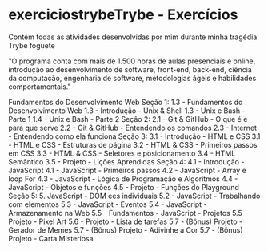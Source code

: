 # exerciciostrybeTrybe - Exercícios
Contém todas as atividades desenvolvidas por mim durante minha tragédia Trybe foguete

"O programa conta com mais de 1.500 horas de aulas presenciais e online, introdução ao desenvolvimento de software, front-end, back-end, ciência da computação, engenharia de software, metodologias ágeis e habilidades comportamentais."

Fundamentos do Desenvolvimento Web
Seção 1:
1.3 - Fundamentos do Desenvolvimento Web
1.3 - Introdução - Unix & Shell
1.3 - Unix e Bash - Parte 1
1.4 - Unix e Bash - Parte 2
Seção 2:
2.1 - Git & GitHub - O que é e para que serve
2.2 - Git & GitHub - Entendendo os comandos
2.3 - Internet - Entendendo como ela funciona
Seção 3:
3.1 - Introdução - HTML e CSS
3.1 - HTML e CSS - Estruturas de página
3.2 - HTML & CSS - Primeiros passos em CSS
3.3 - HTML & CSS - Seletores e posicionamento
3.4 - HTML Semântico
3.5 - Projeto - Lições Aprendidas
Seção 4:
4.1 - Introdução - JavaScript
4.1 - JavaScript - Primeiros passos
4.2 - JavaScript - Array e loop For
4.3 - JavaScript - Lógica de Programação e Algoritmos
4.4 - JavaScript - Objetos e funções
4.5 - Projeto - Funções do Playground
Seção 5:
5. JavaScript - DOM ees individuais
5.2 - JavaScript - Trabalhando com elementos
5.3 - JavaScript - Eventos
5.4 - JavaScript - Armazenamento na Web
5.5 - Fundamentos - JavaScript - Projetos
5.5 - Projeto - Pixel Art
5.6 - Projeto - Lista de tarefas
5.7 - (Bônus) Projeto - Gerador de Memes
5.7 - (Bônus) Projeto - Adivinhe a Cor
5.7 - (Bônus) Projeto - Carta Misteriosa
